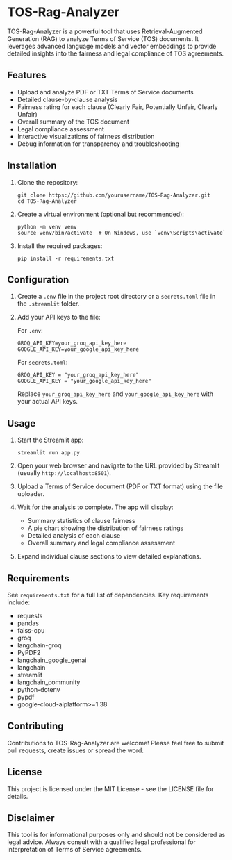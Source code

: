 # TOS-Rag-Analyzer

TOS-Rag-Analyzer is a powerful tool that uses Retrieval-Augmented Generation (RAG) to analyze Terms of Service (TOS) documents. It leverages advanced language models and vector embeddings to provide detailed insights into the fairness and legal compliance of TOS agreements.

## Features

- Upload and analyze PDF or TXT Terms of Service documents
- Detailed clause-by-clause analysis
- Fairness rating for each clause (Clearly Fair, Potentially Unfair, Clearly Unfair)
- Overall summary of the TOS document
- Legal compliance assessment
- Interactive visualizations of fairness distribution
- Debug information for transparency and troubleshooting

## Installation

1. Clone the repository:
   ```
   git clone https://github.com/yourusername/TOS-Rag-Analyzer.git
   cd TOS-Rag-Analyzer
   ```

2. Create a virtual environment (optional but recommended):
   ```
   python -m venv venv
   source venv/bin/activate  # On Windows, use `venv\Scripts\activate`
   ```

3. Install the required packages:
   ```
   pip install -r requirements.txt
   ```

## Configuration

1. Create a `.env` file in the project root directory or a `secrets.toml` file in the `.streamlit` folder.

2. Add your API keys to the file:

   For `.env`:
   ```
   GROQ_API_KEY=your_groq_api_key_here
   GOOGLE_API_KEY=your_google_api_key_here
   ```

   For `secrets.toml`:
   ```
   GROQ_API_KEY = "your_groq_api_key_here"
   GOOGLE_API_KEY = "your_google_api_key_here"
   ```

   Replace `your_groq_api_key_here` and `your_google_api_key_here` with your actual API keys.

## Usage

1. Start the Streamlit app:
   ```
   streamlit run app.py
   ```

2. Open your web browser and navigate to the URL provided by Streamlit (usually `http://localhost:8501`).

3. Upload a Terms of Service document (PDF or TXT format) using the file uploader.

4. Wait for the analysis to complete. The app will display:
   - Summary statistics of clause fairness
   - A pie chart showing the distribution of fairness ratings
   - Detailed analysis of each clause
   - Overall summary and legal compliance assessment

5. Expand individual clause sections to view detailed explanations.

## Requirements

See `requirements.txt` for a full list of dependencies. Key requirements include:

- requests
- pandas
- faiss-cpu
- groq
- langchain-groq
- PyPDF2
- langchain_google_genai
- langchain
- streamlit
- langchain_community
- python-dotenv
- pypdf
- google-cloud-aiplatform>=1.38

## Contributing

Contributions to TOS-Rag-Analyzer are welcome! Please feel free to submit pull requests, create issues or spread the word.

## License

This project is licensed under the MIT License - see the LICENSE file for details.

## Disclaimer

This tool is for informational purposes only and should not be considered as legal advice. Always consult with a qualified legal professional for interpretation of Terms of Service agreements.